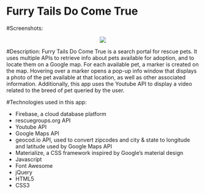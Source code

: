 # Furry Tails Do Come True

#Screenshots:
<p align="center">
<img width=“300px” src="https://cloud.githubusercontent.com/assets/8959351/18983514/481fc86e-86bb-11e6-93a7-25e5d43112eb.png" width="100%" height="auto"/>
</p>



#Description:
Furry Tails Do Come True is a search portal for rescue pets. It uses multiple APIs to retrieve info about pets available for adoption, and to locate them on a Google map. For each available pet, a marker is created on the map. Hovering over a marker opens a pop-up info window that displays a photo of the pet available at that location, as well as other associated information.
Additionally, this app uses the Youtube API to display a video related to the breed of pet queried by the user. 

#Technologies used in this app:
* Firebase, a cloud database platform
* rescuegroups.org API
* Youtube API
* Google Maps API
* geocod.io API, used to convert zipcodes and city & state to longitude and latitude used by Google Maps API
* Materialize, a CSS framework inspired by Google’s material design
* Javascript
* Font Awesome
* jQuery
* HTML5
* CSS3